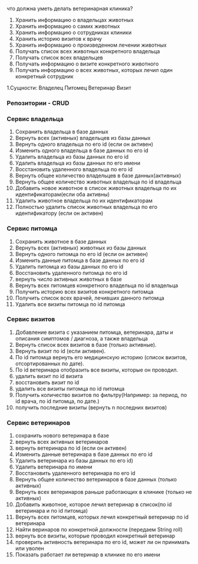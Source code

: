 что должна уметь делать ветеринарная клиника?
1. Хранить информацию о владельцах животных
2. Хранить информацию о самих животных
3. Хранить информацию о сотрудниках клиники
4. Хранить историю визитов к врачу
5. Хранить информацию о произведенном лечении животных
6. Получать список всех животных конкретного владельца
7. Получать список всех владельцев
7. Получать информацию о визите конкретного животного
8. Получать информацию о всех животных, которых лечил один конкретный сотрудник

1.Сущности: 
Владелец
Питомец
Ветеринар
Визит

### Репозитории - CRUD

### Сервис владельца

1. Сохранить владельца в базе данных
2. Вернуть всех (активных) владельцев из базы данных
3. Вернуть одного владельца по его id (если он активен)
4. Изменить одного владельца в базе данных по его id
5. Удалить владельца из базы данных по его id
6. Удалить владельца из базы данных по его имени
7. Восстановить удаленного владельца по его id
8. Вернуть общее количество владельцев в базе данных(активных)
9. Вернуть общее количество животных владельца по id владельца
10. Добавить новое животное в список животных владельца по их идентификаторам(если оба активны)
11. Удалить животное владельца по их идентификаторам
12. Полностью удалить список животных владельца по его идентификатору (если он активен)

### Сервис питомца

1. Сохранить животное в базе данных
2. Вернуть всех (активных) животных из базы данных
3. Вернуть одного питомца по его id (если он активен)
4. Изменить данные питомца в базе данных по его id
5. Удалить питомца из базы данных по его id
6. Восстановить удаленного питомца по его id
7. вернуть число активных животных в базе
8. Вернуть всех питомцев конкретного владельца по id владельца
9. Получить историю всех визитов конкретного питомца
10. Получить список всех врачей, лечивших данного питомца
11. Удалить все визиты питомца по id питомца

### Сервис визитов

1. Добавление визита с указанием питомца, ветеринара, даты и описания симптомов / диагноза, а также владельца
2. Вернуть список всех визитов в базе (только активные).
3. Вернуть визит по id (если активен).
4. По id питомца вернуть его медицинскую историю (список визитов, отсортированных по дате).
5. По id ветеринара отобразить все визиты, которые он проводил.
6. удалить визит по id визита
7. восстановить визит по id
8. удалить все визиты питомца по id питомца
9. Получить количество визитов по фильтру(Например: за период, по id врача, по id питомца, по дате.)
10. получить последние визиты (вернуть n последних визитов)


### Сервис ветеринаров

1. сохранить нового ветеринара в базе
2. вернуть всех активных ветеринаров
3. вернуть ветеринара по id (если он активен)
4. Изменить данные ветеринара в базе данных по его id
5. Удалить ветеринара из базы данных по его id)
6. Удалить ветеринара по имени
7. Восстановить удаленного ветеринара по его id
8. Вернуть общее количество ветеринаров в базе данных (только активных)
9. Вернуть всех ветеринаров раньше работающих в клинике (только не активных)
10. Добавить животное, которое лечил ветеринар в список(по id ветеринара и по id питомца)
11. Вернуть всех питомцев, которых лечил конкретный ветеринар по id ветеринара
12. Найти веринаров по конкретной должности (передаем String roll)
13. вернуть все визиты, которые проводил конкретный ветеринар
14. проверить активность ветеринара по его id, может ли он принимать или уволен
15. Показать работает ли ветеринар в клинике по его имени